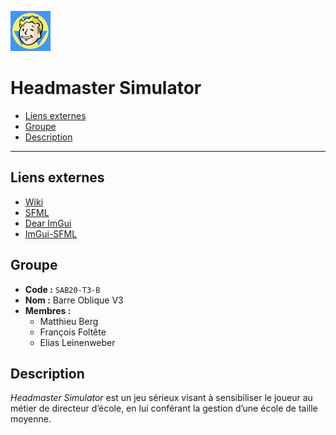 ![hms logo](resources/images/hms-logo-128.jpg)

# Headmaster Simulator

* [Liens externes](#liens-externes)
* [Groupe](#groupe)
* [Description](#description)

---

## Liens externes

* [Wiki](https://docs.google.com/document/d/1uz34ZGo5RYvAJapS-wmWnRyThNfZfZ_rFMH4igHZFu0)
* [SFML](https://www.sfml-dev.org/index-fr.php)
* [Dear ImGui](https://github.com/ocornut/imgui)
* [ImGui-SFML](https://github.com/eliasdaler/imgui-sfml)

## Groupe

* **Code :** `SAB20-T3-B`
* **Nom :** Barre Oblique V3
* **Membres :**
  - Matthieu Berg
  - François Foltête
  - Elias Leinenweber

## Description

*Headmaster Simulator* est un jeu sérieux visant à sensibiliser le joueur au
métier de directeur d’école, en lui conférant la gestion d’une école de taille
moyenne.
